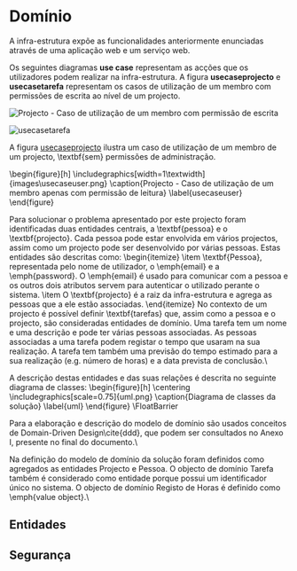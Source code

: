 Domínio
= 

A infra-estrutura expõe as funcionalidades anteriormente enunciadas através de uma aplicação web e um serviço web.

Os seguintes diagramas **use case** representam as acções que os utilizadores podem realizar na infra-estrutura. A figura **usecaseprojecto** e **usecasetarefa** representam os casos de utilização de um membro com permissões de escrita ao nível de um projecto.

<!---figure-->

![Projecto - Caso de utilização de um membro com permissão de escrita](https://dl.dropbox.com/s/74grwphgl5m8me7/usecaseprojecto.png)<!--- usecaseprojecto {image} -->

![usecasetarefa](https://dl.dropbox.com/s/1se8rhskj43zt73/usecasetarefa.png)<!--- usecasetarefa -->

<!---!figure-->

A figura [usecaseprojecto](https://www.dropbox.com/s/74grwphgl5m8me7/usecaseprojecto.png "usecaseprojecto")<!---dump--> ilustra um caso de utilização de um membro de um projecto,
\textbf{sem} permissões de administração.

\begin{figure}[h]
\includegraphics[width=1\textwidth]{images\usecaseuser.png}
\caption{Projecto - Caso de utilização de um membro apenas com permissão de leitura}
\label{usecaseuser}
\end{figure}

Para solucionar o problema apresentado por este projecto foram identificadas duas entidades centrais, a \textbf{pessoa} e o \textbf{projecto}. Cada pessoa pode estar envolvida em vários projectos, assim como um projecto pode ser desenvolvido por várias pessoas. Estas entidades são descritas como:
\begin{itemize}
\item
\textbf{Pessoa}, representada pelo nome de utilizador, o \emph{email} e a \emph{password}. O \emph{email} é usado para comunicar com a pessoa e os outros dois atributos servem para autenticar o utilizado perante o sistema.
\item
O \textbf{projecto} é a raiz da infra-estrutura e agrega as pessoas que a ele estão associadas.
\end{itemize}
No contexto de um projecto é possível definir \textbf{tarefas} que, assim como a pessoa e o projecto, são consideradas entidades de domínio. Uma tarefa tem um nome e uma descrição e pode ter várias pessoas associadas. As pessoas associadas a uma tarefa podem registar o tempo que usaram na sua realização. A tarefa tem também uma previsão do tempo estimado para a sua realização (e.g. número de horas) e a data prevista de conclusão.\\

A descrição destas entidades e das suas relações é descrita no seguinte diagrama de classes:
\begin{figure}[h]
\centering
\includegraphics[scale=0.75]{uml.png}
\caption{Diagrama de classes da solução}
\label{uml}
\end{figure}
\FloatBarrier

Para a elaboração e descrição do modelo de domínio são usados conceitos de Domain-Driven Design\cite{ddd}, que podem ser consultados no Anexo I, presente no final do documento.\\

Na definição do modelo de domínio da solução foram definidos como agregados as entidades Projecto e Pessoa. O objecto de domínio Tarefa também é considerado como entidade porque possui um identificador único no sistema. O objecto de domínio Registo de Horas é definido como \emph{value object}.\\




Entidades
-

Segurança
-

